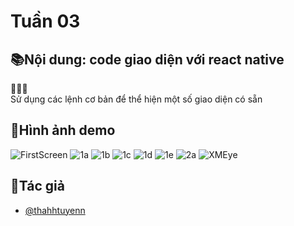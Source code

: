 # Tuần 03

## 📚Nội dung: code giao diện với react native

📝📝📝\
Sử dụng các lệnh cơ bản để thể hiện một số giao diện có sẵn

## 🎑Hình ảnh demo
![FirstScreen](https://github.com/thahhtuyenn/TranThiThanhTuyen_ReactNative/blob/main/ReactNativeLab03/assets/imageScreenCode/FirstScreen.jpg)
![1a](https://github.com/thahhtuyenn/TranThiThanhTuyen_ReactNative/blob/main/ReactNativeLab03/assets/imageScreenCode/1a.jpg)
![1b](https://github.com/thahhtuyenn/TranThiThanhTuyen_ReactNative/blob/main/ReactNativeLab03/assets/imageScreenCode/1b.jpg)
![1c](https://github.com/thahhtuyenn/TranThiThanhTuyen_ReactNative/blob/main/ReactNativeLab03/assets/imageScreenCode/1c.jpg)
![1d](https://github.com/thahhtuyenn/TranThiThanhTuyen_ReactNative/blob/main/ReactNativeLab03/assets/imageScreenCode/1d.jpg)
![1e](https://github.com/thahhtuyenn/TranThiThanhTuyen_ReactNative/blob/main/ReactNativeLab03/assets/imageScreenCode/1e.jpg)
![2a](https://github.com/thahhtuyenn/TranThiThanhTuyen_ReactNative/blob/main/ReactNativeLab03/assets/imageScreenCode/2a.jpg)
![XMEye](https://github.com/thahhtuyenn/TranThiThanhTuyen_ReactNative/blob/main/ReactNativeLab03/assets/imageScreenCode/XMEye.jpg)

## 👤Tác giả

- [@thahhtuyenn](https://github.com/thahhtuyenn)
